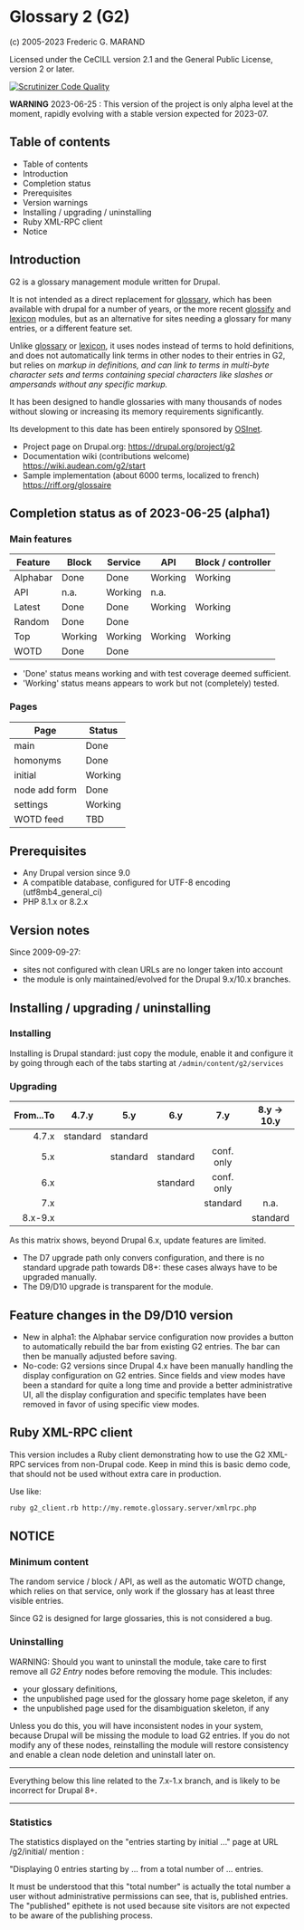 # Glossary 2 (G2)

(c) 2005-2023 Frederic G. MARAND

Licensed under the CeCILL version 2.1 and the General Public License,
version 2 or later.

[![Scrutinizer Code Quality](https://scrutinizer-ci.com/g/FGM/g2/badges/quality-score.png?b=8.x-1.x)](https://scrutinizer-ci.com/g/FGM/g2/?branch=8.x-1.x)

**WARNING** 2023-06-25 : This version of the project is only alpha level
at the moment, rapidly evolving with a stable version expected for 2023-07.


## Table of contents

- Table of contents
- Introduction
- Completion status
- Prerequisites
- Version warnings
- Installing / upgrading / uninstalling
- Ruby XML-RPC client
- Notice

## Introduction

G2 is a glossary management module written for Drupal.

It is not intended as a direct replacement for [glossary], which has been
available with drupal for a number of years, or the more recent [glossify] and
[lexicon] modules, but as an alternative for sites needing a glossary for many
entries, or a different feature set.

Unlike [glossary] or [lexicon], it uses nodes instead of terms to hold
definitions, and does not automatically link terms in other nodes to their
entries in G2, but relies on <dfn> markup in definitions, and can link to terms
in multi-byte character sets and terms containing special characters like
slashes or ampersands without any specific markup.

[glossary]: https://www.drupal.org/project/glossary
[glossify]: https://www.drupal.org/project/glossify
[lexicon]: https://www.drupal.org/project/lexicon

It has been designed to handle glossaries with many thousands of nodes without
slowing or increasing its memory requirements significantly.

Its development to this date has been entirely sponsored by [OSInet].

[OSInet]: https://osinet.fr

* Project page on Drupal.org:
  https://drupal.org/project/g2
* Documentation wiki (contributions welcome)
  https://wiki.audean.com/g2/start
* Sample implementation (about 6000 terms, localized to french)
  https://riff.org/glossaire

## Completion status as of 2023-06-25 (alpha1)

### Main features

| Feature  | Block   | Service | API     | Block / controller |
|----------|---------|---------|---------|--------------------|
| Alphabar | Done    | Done    | Working | Working            |
| API      | n.a.    | Working | n.a.    |                    |
| Latest   | Done    | Done    | Working | Working            |
| Random   | Done    | Done    |         |                    |
| Top      | Working | Working | Working | Working            |
| WOTD     | Done    | Done    |         |                    |

* 'Done' status means working and with test coverage deemed sufficient.
* 'Working' status means appears to work but not (completely) tested.

### Pages

| Page          | Status  |
|---------------|---------|
| main          | Done    |
| homonyms      | Done    |
| initial       | Working |
| node add form | Done    |
| settings      | Working |
| WOTD feed     | TBD     |

## Prerequisites

* Any Drupal version since 9.0
* A compatible database, configured for UTF-8 encoding (utf8mb4_general_ci)
* PHP 8.1.x or 8.2.x

## Version notes

Since 2009-09-27:

- sites not configured with clean URLs are no longer taken into account
- the module is only maintained/evolved for the Drupal 9.x/10.x branches.

## Installing / upgrading / uninstalling

### Installing

Installing is Drupal standard: just copy the module, enable it and configure it
by going through each of the tabs starting at `/admin/content/g2/services`

### Upgrading

| From...To |  4.7.y   |   5.y    |   6.y    |    7.y     | 8.y &rarr; 10.y |
|----------:|:--------:|:--------:|:--------:|:----------:|:---------------:|
|     4.7.x | standard | standard |          |            |                 |
|       5.x |          | standard | standard | conf. only |                 |
|       6.x |          |          | standard | conf. only |                 |
|       7.x |          |          |          |  standard  |      n.a.       |
|   8.x-9.x |          |          |          |            |    standard     |

As this matrix shows, beyond Drupal 6.x, update features are limited.

- The D7 upgrade path only convers configuration,
  and there is no standard upgrade path towards D8+:
  these cases always have to be upgraded manually.
- The D9/D10 upgrade is transparent for the module.

## Feature changes in the D9/D10 version

- New in alpha1: the Alphabar service configuration now provides a button to
  automatically rebuild the bar from existing G2 entries.
  The bar can then be manually adjusted before saving.
- No-code: G2 versions since Drupal 4.x have been manually handling the display
  configuration on G2 entries.
  Since fields and view modes have been a standard for quite a long time and
  provide a better administrative UI, all the display configuration and specific
  templates have been removed in favor of using specific view modes.

## Ruby XML-RPC client

This version includes a Ruby client demonstrating how to use the G2
XML-RPC services from non-Drupal code. Keep in mind this is basic demo
code, that should not be used without extra care in production.

Use like:

```bash
ruby g2_client.rb http://my.remote.glossary.server/xmlrpc.php
```

## NOTICE

### Minimum content

The random service / block / API, as well as the automatic WOTD change,
which relies on that service, only work if the glossary has at least three
visible entries.

Since G2 is designed for large glossaries, this is not considered a bug.

### Uninstalling

WARNING: Should you want to uninstall the module, take care to first remove
all _G2 Entry_ nodes before removing the module. This includes:

- your glossary definitions,
- the unpublished page used for the glossary home page skeleton, if any
- the unpublished page used for the disambiguation skeleton, if any

Unless you do this, you will have inconsistent nodes in your system, because
Drupal will be missing the module to load G2 entries. If you do not modify
any of these nodes, reinstalling the module will restore consistency and
enable a clean node deletion and uninstall later on.

---

Everything below this line related to the 7.x-1.x branch, and is likely to be
incorrect for Drupal 8+.

---

### Statistics

The statistics displayed on the "entries starting by initial ..." page
at URL <drupal>/g2/initial/<some initial segment> mention :

"Displaying 0 entries starting by ... from a total number of ... entries.

It must be understood that this "total number" is actually the total number
a user without administrative permissions can see, that is, published entries.
The "published" epithete is not used because site visitors are not expected
to be aware of the publishing process.
